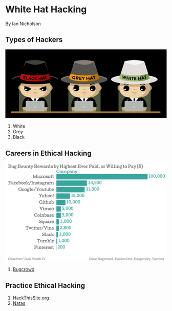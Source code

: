 # White Hat Hacking

By Ian Nicholson

## Types of Hackers

![gh](https://github.com/newcoding-bootcamp/white-hat-hacking/blob/master/whitegrayblackhat.jpg)

1. White
2. Grey
3. Black


## Careers in Ethical Hacking

![Bug Bounty payouts](https://github.com/newcoding-bootcamp/white-hat-hacking/blob/master/bug-bounty-rewards-by-highest-ever-paid-or-willing-to-pay-company_chartbuilder-1.png)

1. [Bugcrowd](https://www.bugcrowd.com/)

## Practice Ethical Hacking

1. [HackThisSite.org](https://www.hackthissite.org/)
1. [Natas](http://overthewire.org/wargames/natas/)
